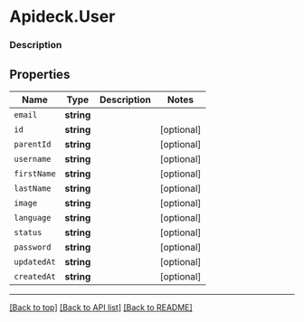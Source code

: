 # Apideck.User

### Description

## Properties
Name | Type | Description | Notes
------------ | ------------- | ------------- | -------------
`email` | **string** |  | 
`id` | **string** |  | [optional] 
`parentId` | **string** |  | [optional] 
`username` | **string** |  | [optional] 
`firstName` | **string** |  | [optional] 
`lastName` | **string** |  | [optional] 
`image` | **string** |  | [optional] 
`language` | **string** |  | [optional] 
`status` | **string** |  | [optional] 
`password` | **string** |  | [optional] 
`updatedAt` | **string** |  | [optional] 
`createdAt` | **string** |  | [optional] 





---

[[Back to top]](#) [[Back to API list]](../../../../README.md#documentation-for-api-endpoints) [[Back to README]](../../../../README.md)


